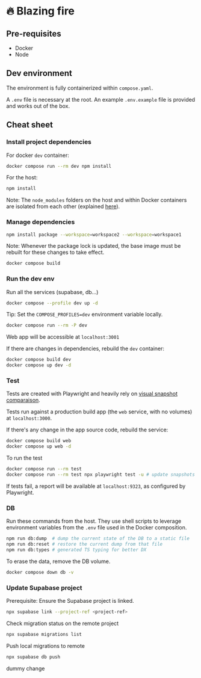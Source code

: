 # :fire: Blazing fire

## Pre-requisites

- Docker
- Node

## Dev environment

The environment is fully containerized within `compose.yaml`.

A `.env` file is necessary at the root. An example `.env.example` file is provided and works out of the box.

## Cheat sheet

### Install project dependencies

For docker `dev` container:

```bash
docker compose run --rm dev npm install
```

For the host:

```bash
npm install
```

Note: The `node_modules` folders on the host and within Docker containers are isolated from each other (explained [here](docs/local-environment.md)).

### Manage dependencies

```bash
npm install package --workspace=workspace2 --workspace=workspace1
```

Note: Whenever the package lock is updated, the base image must be rebuilt for these changes to take effect.

```bash
docker compose build
```

### Run the dev env

Run all the services (supabase, db...)

```bash
docker compose --profile dev up -d
```

Tip: Set the `COMPOSE_PROFILES=dev` environment variable locally.

```bash
docker compose run --rm -P dev
```

Web app will be accessible at `localhost:3001`

If there are changes in dependencies, rebuild the `dev` container:

```bash
docker compose build dev
docker compose up dev -d
```

### Test

Tests are created with Playwright and heavily rely on [visual snapshot comparaison](https://playwright.dev/docs/test-snapshots).

Tests run against a production build app (the `web` service, with no volumes) at `localhost:3000`.

If there's any change in the app source code, rebuild the service:

```bash
docker compose build web
docker compose up web -d
```

To run the test

```bash
docker compose run --rm test
docker compose run --rm test npx playwright test -u # update snapshots
```

If tests fail, a report will be available at `localhost:9323`, as configured by Playwright.

### DB

Run these commands from the host. They use shell scripts to leverage environment variables from the `.env` file used in the Docker composition.

```bash
npm run db:dump  # dump the current state of the DB to a static file
npm run db:reset # restore the current dump from that file
npm run db:types # generated TS typing for better DX
```

To erase the data, remove the DB volume.

```bash
docker compose down db -v
```

### Update Supabase project

Prerequisite: Ensure the Supabase project is linked.

```bash
npx supabase link --project-ref <project-ref>
```

Check migration status on the remote project

```bash
npx supabase migrations list
```

Push local migrations to remote

```bash
npx supabase db push
```

dummy change
